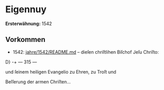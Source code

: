 # Eigennuy

**Ersterwähnung:** 1542

## Vorkommen
- 1542: [jahre/1542/README.md](../jahre/1542/README.md) – dieſen chriſtlihen Biſchof Jeſu Chriſto:


D}
-+
— 315 —

und ſeinem heiligen Evangelio zu Ehren, zu Troſt und

Beſſerung der armen Chriſten...
